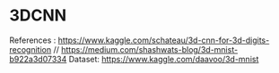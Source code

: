 # 3DCNN
References : 
https://www.kaggle.com/schateau/3d-cnn-for-3d-digits-recognition //
https://medium.com/shashwats-blog/3d-mnist-b922a3d07334
Dataset: 
https://www.kaggle.com/daavoo/3d-mnist
